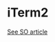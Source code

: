 # iTerm2
[See SO article](https://stackoverflow.com/questions/22943676/how-to-export-iterm2-profiles)
